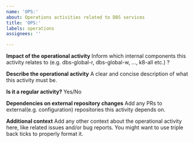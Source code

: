 ```yaml
---
name: 'OPS:'
about: Operations activities related to DBS services
title: 'OPS:'
labels: operations
assignees: ''

---
```


**Impact of the operational activity**
Inform which internal components this activity relates to (e.g. dbs-global-r, dbs-global-w, ..., k8-all etc.) ?

**Describe the operational activity**
A clear and concise description of what this activity must be.

**Is it a regular activity?**
Yes/No

**Dependencies on external repository changes**
Add any PRs to external(e.g. configuration) repositories this activity depends on.

**Additional context**
Add any other context about the operational activity here, like related issues and/or bug reports. You might want to use triple back ticks to properly format it.
